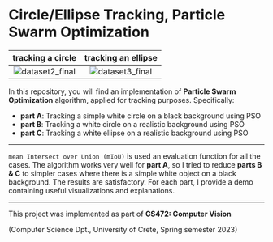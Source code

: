# Circle/Ellipse Tracking, Particle Swarm Optimization

|               tracking a circle                |              tracking an ellipse               |
| :--------------------------------------------: | :--------------------------------------------: |
| ![dataset2_final](./videos/dataset2_final.gif) | ![dataset3_final](./videos/dataset3_final.gif) |

In this repository, you will find an implementation of **Particle Swarm Optimization** algorithm, applied for tracking purposes. Specifically:

- **part A**: Tracking a simple white circle on a black background using PSO
- **part B**: Tracking a white circle on a realistic background using PSO
- **part C**: Tracking a white ellipse on a realistic background using PSO



---

`mean Intersect over Union (mIoU)` is used an evaluation function for all the cases. The algorithm works very well for **part A**, so  I tried to reduce **parts B & C** to simpler cases where there is a simple white object on a black background. The results are satisfactory. For each part, I provide a demo containing useful visualizations and explanations.



---

This project was implemented as part of **CS472: Computer Vision** 

(Computer Science Dpt., University of Crete, Spring semester 2023)
